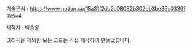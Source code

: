 기술문서 : https://www.notion.so/15a31f2db2a08082b302eb3be35c0339?pvs=4

제작자 : 백승윤

그래픽을 제외한 모든 코드는 직접 제작하여 만들었습니다.
